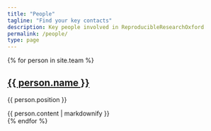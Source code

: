 ```yaml
---
title: "People"
tagline: "Find your key contacts"
description: Key people involved in ReproducibleResearchOxford
permalink: /people/
type: page
---
```


<div class="initial-content" id="accordion">
  {% for person in site.team %}
    <div class="panel panel-default">
      <h2 class="panel-title">
        <a data-toggle="collapse" data-parent="#accordion" data-target="#{{- person.name | replace: " ", "-" -}}" href="javascript:void(0);">{{ person.name }}</a>
      </h2>
      <p>{{ person.position }}</p>
      <div id="{{- person.name | replace: " ", "-" -}}" class="panel-collapse collapse">
        <div class="panel-body">
          {{ person.content | markdownify }}
        </div>
      </div>
    </div>
  {% endfor %}
</div>
